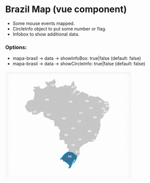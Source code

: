 # Brazil Map (vue component)

- Some mouse events mapped.
- CircleInfo object to put some number or flag.
- Infobox to show additional data.

### Options: 

- mapa-brasil -> data -> showInfoBox: true|false (default: false)
- mapa-brasil -> data -> showCircleInfo: true|false (default: false)

![](hello.gif)
